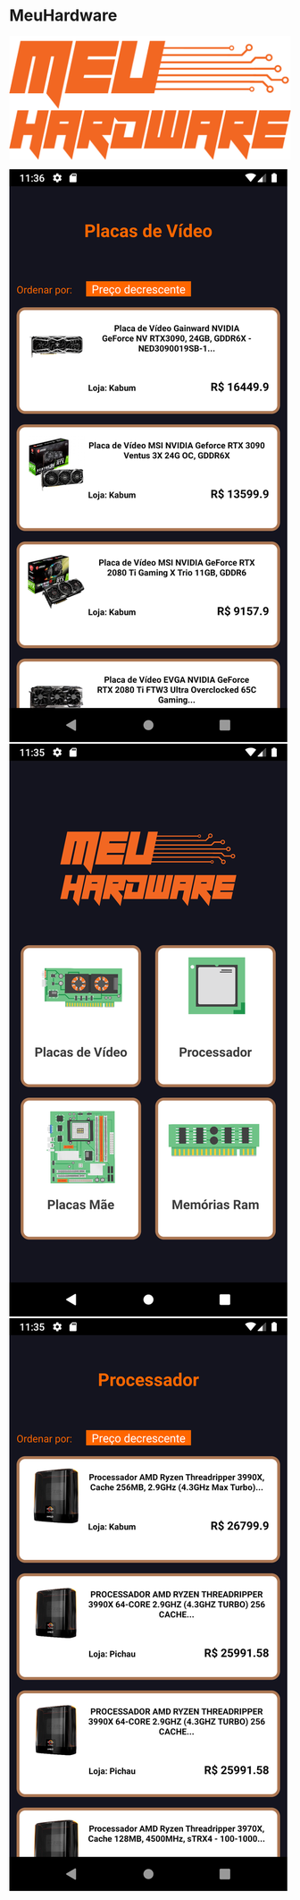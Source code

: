 # MeuHardware

![Logo](https://github.com/kikepola/MeuHardware/blob/main/MeuHardwareAndroid/app/src/main/res/drawable/logo.png)

![alt-text-1](info/TelaPlacaDeVideo.png "Tela Placa de Video") ![alt-text-2](info/TelaPrincipal.png "Tela Principal") ![alt-text-3](info/TelaProcessador.png "Tela Processador")
